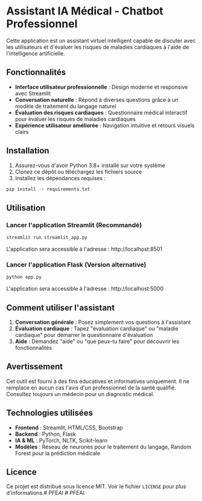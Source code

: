 # Assistant IA Médical - Chatbot Professionnel

Cette application est un assistant virtuel intelligent capable de discuter avec les utilisateurs et d'évaluer les risques de maladies cardiaques à l'aide de l'intelligence artificielle.

## Fonctionnalités

- **Interface utilisateur professionnelle** : Design moderne et responsive avec Streamlit
- **Conversation naturelle** : Répond à diverses questions grâce à un modèle de traitement du langage naturel
- **Évaluation des risques cardiaques** : Questionnaire médical interactif pour évaluer les risques de maladies cardiaques
- **Expérience utilisateur améliorée** : Navigation intuitive et retours visuels clairs

## Installation

1. Assurez-vous d'avoir Python 3.8+ installé sur votre système
2. Clonez ce dépôt ou téléchargez les fichiers source
3. Installez les dépendances requises :

```bash
pip install -r requirements.txt
```

## Utilisation

### Lancer l'application Streamlit (Recommandé)

```bash
streamlit run streamlit_app.py
```

L'application sera accessible à l'adresse : http://localhost:8501

### Lancer l'application Flask (Version alternative)

```bash
python app.py
```

L'application sera accessible à l'adresse : http://localhost:5000

## Comment utiliser l'assistant

1. **Conversation générale** : Posez simplement vos questions à l'assistant
2. **Évaluation cardiaque** : Tapez "évaluation cardiaque" ou "maladie cardiaque" pour démarrer le questionnaire d'évaluation
3. **Aide** : Demandez "aide" ou "que peux-tu faire" pour découvrir les fonctionnalités

## Avertissement

Cet outil est fourni à des fins éducatives et informatives uniquement. Il ne remplace en aucun cas l'avis d'un professionnel de la santé qualifié. Consultez toujours un médecin pour un diagnostic médical.

## Technologies utilisées

- **Frontend** : Streamlit, HTML/CSS, Bootstrap
- **Backend** : Python, Flask
- **IA & ML** : PyTorch, NLTK, Scikit-learn
- **Modèles** : Réseau de neurones pour le traitement du langage, Random Forest pour la prédiction médicale

## Licence

Ce projet est distribué sous licence MIT. Voir le fichier `LICENSE` pour plus d'informations.#   P F E _ A I  
 #   P F E _ A I  
 